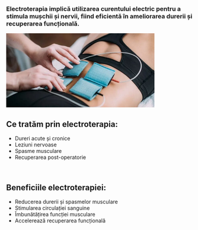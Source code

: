 ### Electroterapia implică utilizarea curentului electric pentru a stimula mușchii și nervii, fiind eficientă în ameliorarea durerii și recuperarea funcțională.

<img src="electroterapie_1.jpeg" width="400" alt="electroterapie" />

## Ce tratăm prin electroterapia:

- Dureri acute și cronice
- Leziuni nervoase
- Spasme musculare
- Recuperarea post-operatorie

<br>

## Beneficiile electroterapiei:

- Reducerea durerii și spasmelor musculare
- Stimularea circulației sanguine
- Îmbunătățirea funcției musculare
- Accelerează recuperarea funcțională
